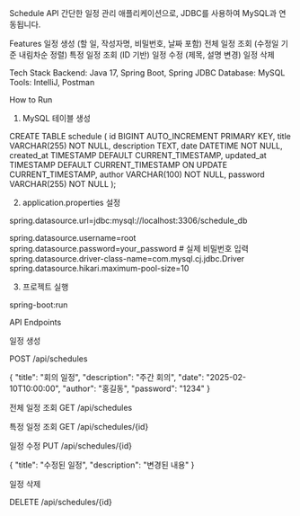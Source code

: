Schedule API
간단한 일정 관리 애플리케이션으로, JDBC를 사용하여 MySQL과 연동됩니다.

 

Features
일정 생성 (할 일, 작성자명, 비밀번호, 날짜 포함)
전체 일정 조회 (수정일 기준 내림차순 정렬)
특정 일정 조회 (ID 기반)
일정 수정 (제목, 설명 변경)
일정 삭제

 

Tech Stack
Backend: Java 17, Spring Boot, Spring JDBC
Database: MySQL
Tools: IntelliJ, Postman

 

How to Run
1. MySQL 테이블 생성

 

CREATE TABLE schedule (
    id          BIGINT AUTO_INCREMENT PRIMARY KEY,
    title       VARCHAR(255) NOT NULL,
    description TEXT,
    date        DATETIME NOT NULL,
    created_at  TIMESTAMP DEFAULT CURRENT_TIMESTAMP,
    updated_at  TIMESTAMP DEFAULT CURRENT_TIMESTAMP ON UPDATE CURRENT_TIMESTAMP,
    author      VARCHAR(100) NOT NULL,
    password    VARCHAR(255) NOT NULL
);

 

2. application.properties 설정

 

spring.datasource.url=jdbc:mysql://localhost:3306/schedule_db

spring.datasource.username=root spring.datasource.password=your_password # 실제 비밀번호 입력 spring.datasource.driver-class-name=com.mysql.cj.jdbc.Driver spring.datasource.hikari.maximum-pool-size=10

 

3. 프로젝트 실행

 

spring-boot:run

 

API Endpoints


일정 생성

 POST /api/schedules

{
  "title": "회의 일정",
  "description": "주간 회의",
  "date": "2025-02-10T10:00:00",
  "author": "홍길동",
  "password": "1234"
}

 

전체 일정 조회
GET /api/schedules

특정 일정 조회
GET /api/schedules/{id}

일정 수정
PUT /api/schedules/{id}

 

{
  "title": "수정된 일정",
  "description": "변경된 내용"
}

 

일정 삭제

 DELETE /api/schedules/{id}
